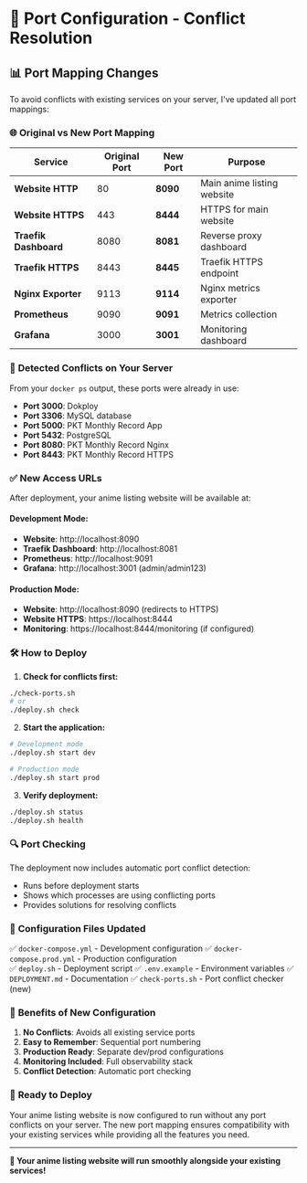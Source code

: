 # 🔧 Port Configuration - Conflict Resolution

## 📊 Port Mapping Changes

To avoid conflicts with existing services on your server, I've updated all port mappings:

### 🌐 **Original vs New Port Mapping**

| Service | Original Port | New Port | Purpose |
|---------|---------------|----------|---------|
| **Website HTTP** | 80 | **8090** | Main anime listing website |
| **Website HTTPS** | 443 | **8444** | HTTPS for main website |
| **Traefik Dashboard** | 8080 | **8081** | Reverse proxy dashboard |
| **Traefik HTTPS** | 8443 | **8445** | Traefik HTTPS endpoint |
| **Nginx Exporter** | 9113 | **9114** | Nginx metrics exporter |
| **Prometheus** | 9090 | **9091** | Metrics collection |
| **Grafana** | 3000 | **3001** | Monitoring dashboard |

### 🚫 **Detected Conflicts on Your Server**

From your `docker ps` output, these ports were already in use:
- **Port 3000**: Dokploy
- **Port 3306**: MySQL database  
- **Port 5000**: PKT Monthly Record App
- **Port 5432**: PostgreSQL
- **Port 8080**: PKT Monthly Record Nginx
- **Port 8443**: PKT Monthly Record HTTPS

### ✅ **New Access URLs**

After deployment, your anime listing website will be available at:

#### **Development Mode:**
- **Website**: http://localhost:8090
- **Traefik Dashboard**: http://localhost:8081
- **Prometheus**: http://localhost:9091  
- **Grafana**: http://localhost:3001 (admin/admin123)

#### **Production Mode:**
- **Website**: http://localhost:8090 (redirects to HTTPS)
- **Website HTTPS**: https://localhost:8444
- **Monitoring**: https://localhost:8444/monitoring (if configured)

### 🛠️ **How to Deploy**

1. **Check for conflicts first:**
```bash
./check-ports.sh
# or
./deploy.sh check
```

2. **Start the application:**
```bash
# Development mode
./deploy.sh start dev

# Production mode  
./deploy.sh start prod
```

3. **Verify deployment:**
```bash
./deploy.sh status
./deploy.sh health
```

### 🔍 **Port Checking**

The deployment now includes automatic port conflict detection:
- Runs before deployment starts
- Shows which processes are using conflicting ports
- Provides solutions for resolving conflicts

### 📝 **Configuration Files Updated**

✅ `docker-compose.yml` - Development configuration
✅ `docker-compose.prod.yml` - Production configuration  
✅ `deploy.sh` - Deployment script
✅ `.env.example` - Environment variables
✅ `DEPLOYMENT.md` - Documentation
✅ `check-ports.sh` - Port conflict checker (new)

### 🎯 **Benefits of New Configuration**

1. **No Conflicts**: Avoids all existing service ports
2. **Easy to Remember**: Sequential port numbering
3. **Production Ready**: Separate dev/prod configurations
4. **Monitoring Included**: Full observability stack
5. **Conflict Detection**: Automatic port checking

### 🚀 **Ready to Deploy**

Your anime listing website is now configured to run without any port conflicts on your server. The new port mapping ensures compatibility with your existing services while providing all the features you need.

---

**🎌 Your anime listing website will run smoothly alongside your existing services!**
